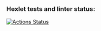 ### Hexlet tests and linter status:
[![Actions Status](https://github.com/HeybeHonest/frontend-project-44/workflows/hexlet-check/badge.svg)](https://github.com/HeybeHonest/frontend-project-44/actions)